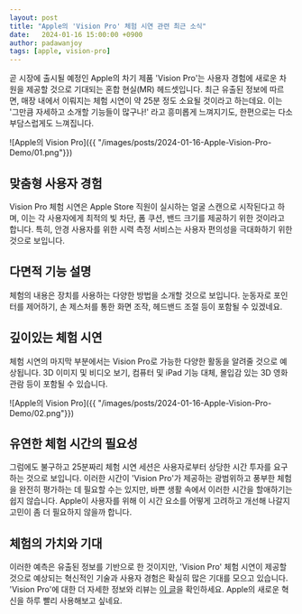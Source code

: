 ```yaml
---
layout: post
title: "Apple의 'Vision Pro' 체험 시연 관련 최근 소식"
date:   2024-01-16 15:00:00 +0900
author: padawanjoy
tags: [apple, vision-pro]
---
```

곧 시장에 출시될 예정인 Apple의 차기 제품 'Vision Pro'는 사용자 경험에 새로운 차원을 제공할 것으로 기대되는 혼합 현실(MR) 헤드셋입니다. 최근 유출된 정보에 따르면, 매장 내에서 이뤄지는 체험 시연이 약 25분 정도 소요될 것이라고 하는데요. 이는 '그만큼 자세하고 소개할 기능들이 많구나!' 라고 흥미롭게 느껴지기도, 한편으로는 다소 부담스럽게도 느껴집니다.

![Apple의 Vision Pro]({{ "/images/posts/2024-01-16-Apple-Vision-Pro-Demo/01.png"}})

## **맞춤형 사용자 경험**
Vision Pro 체험 시연은 Apple Store 직원이 실시하는 얼굴 스캔으로 시작된다고 하며, 이는 각 사용자에게 최적의 빛 차단, 폼 쿠션, 밴드 크기를 제공하기 위한 것이라고 합니다. 특히, 안경 사용자를 위한 시력 측정 서비스는 사용자 편의성을 극대화하기 위한 것으로 보입니다.

## **다면적 기능 설명**
체험의 내용은 장치를 사용하는 다양한 방법을 소개할 것으로 보입니다. 눈동자로 포인터를 제어하기, 손 제스처를 통한 화면 조작, 헤드밴드 조절 등이 포함될 수 있겠네요.

## **깊이있는 체험 시연**
체험 시연의 마지막 부분에서는 Vision Pro로 가능한 다양한 활동을 알려줄 것으로 예상됩니다. 3D 이미지 및 비디오 보기, 컴퓨터 및 iPad 기능 대체, 몰입감 있는 3D 영화 관람 등이 포함될 수 있습니다.

![Apple의 Vision Pro]({{ "/images/posts/2024-01-16-Apple-Vision-Pro-Demo/02.png"}})

## **유연한 체험 시간의 필요성**
그럼에도 불구하고 25분짜리 체험 시연 세션은 사용자로부터 상당한 시간 투자를 요구하는 것으로 보입니다. 이러한 시간이 'Vision Pro'가 제공하는 광범위하고 풍부한 체험을 완전히 평가하는 데 필요할 수는 있지만, 바쁜 생활 속에서 이러한 시간을 할애하기는 쉽지 않습니다. Apple이 사용자를 위해 이 시간 요소를 어떻게 고려하고 개선해 나갈지 고민이 좀 더 필요하지 않을까 합니다.

## **체험의 가치와 기대**
이러한 예측은 유출된 정보를 기반으로 한 것이지만, 'Vision Pro' 체험 시연이 제공할 것으로 예상되는 혁신적인 기술과 사용자 경험은 확실히 많은 기대를 모으고 있습니다. 'Vision Pro'에 대한 더 자세한 정보와 리뷰는 [이 글](https://padawanjoy.com/blog/apple-vision-pro-innovation-and-anticipation-in-a-new-realm)을 확인하세요. Apple의 새로운 혁신을 하루 빨리 사용해보고 싶네요.